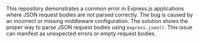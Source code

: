 This repository demonstrates a common error in Express.js applications where JSON request bodies are not parsed correctly. The bug is caused by an incorrect or missing middleware configuration. The solution shows the proper way to parse JSON request bodies using `express.json()`.  This issue can manifest as unexpected errors or empty request bodies.